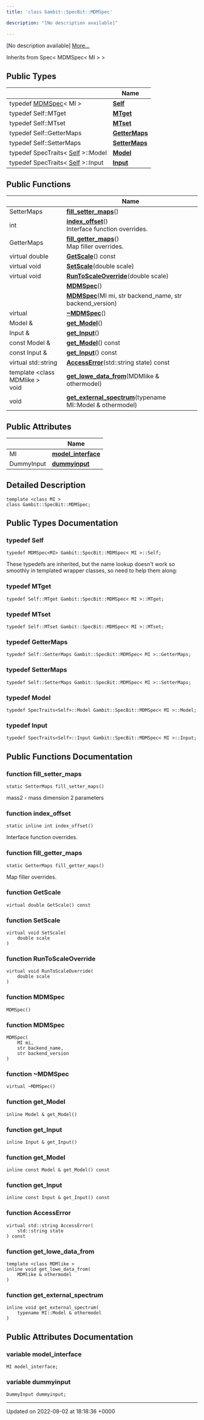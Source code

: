 ```yaml
---
title: 'class Gambit::SpecBit::MDMSpec'

description: "[No description available]"

---
```









[No description available] [More...](#detailed-description)

Inherits from Spec< MDMSpec< MI > >

## Public Types

|                | Name           |
| -------------- | -------------- |
| typedef [MDMSpec](/documentation/code/main/classes/classgambit_1_1specbit_1_1mdmspec/)< MI > | **[Self](/documentation/code/main/classes/classgambit_1_1specbit_1_1mdmspec/#typedef-self)**  |
| typedef Self::MTget | **[MTget](/documentation/code/main/classes/classgambit_1_1specbit_1_1mdmspec/#typedef-mtget)**  |
| typedef Self::MTset | **[MTset](/documentation/code/main/classes/classgambit_1_1specbit_1_1mdmspec/#typedef-mtset)**  |
| typedef Self::GetterMaps | **[GetterMaps](/documentation/code/main/classes/classgambit_1_1specbit_1_1mdmspec/#typedef-gettermaps)**  |
| typedef Self::SetterMaps | **[SetterMaps](/documentation/code/main/classes/classgambit_1_1specbit_1_1mdmspec/#typedef-settermaps)**  |
| typedef SpecTraits< [Self](/documentation/code/main/classes/classgambit_1_1specbit_1_1mdmspec/#typedef-self) >::Model | **[Model](/documentation/code/main/classes/classgambit_1_1specbit_1_1mdmspec/#typedef-model)**  |
| typedef SpecTraits< [Self](/documentation/code/main/classes/classgambit_1_1specbit_1_1mdmspec/#typedef-self) >::Input | **[Input](/documentation/code/main/classes/classgambit_1_1specbit_1_1mdmspec/#typedef-input)**  |

## Public Functions

|                | Name           |
| -------------- | -------------- |
| SetterMaps | **[fill_setter_maps](/documentation/code/main/classes/classgambit_1_1specbit_1_1mdmspec/#function-fill-setter-maps)**() |
| int | **[index_offset](/documentation/code/main/classes/classgambit_1_1specbit_1_1mdmspec/#function-index-offset)**()<br>Interface function overrides.  |
| GetterMaps | **[fill_getter_maps](/documentation/code/main/classes/classgambit_1_1specbit_1_1mdmspec/#function-fill-getter-maps)**()<br>Map filler overrides.  |
| virtual double | **[GetScale](/documentation/code/main/classes/classgambit_1_1specbit_1_1mdmspec/#function-getscale)**() const |
| virtual void | **[SetScale](/documentation/code/main/classes/classgambit_1_1specbit_1_1mdmspec/#function-setscale)**(double scale) |
| virtual void | **[RunToScaleOverride](/documentation/code/main/classes/classgambit_1_1specbit_1_1mdmspec/#function-runtoscaleoverride)**(double scale) |
| | **[MDMSpec](/documentation/code/main/classes/classgambit_1_1specbit_1_1mdmspec/#function-mdmspec)**() |
| | **[MDMSpec](/documentation/code/main/classes/classgambit_1_1specbit_1_1mdmspec/#function-mdmspec)**(MI mi, str backend_name, str backend_version) |
| virtual | **[~MDMSpec](/documentation/code/main/classes/classgambit_1_1specbit_1_1mdmspec/#function-~mdmspec)**() |
| Model & | **[get_Model](/documentation/code/main/classes/classgambit_1_1specbit_1_1mdmspec/#function-get-model)**() |
| Input & | **[get_Input](/documentation/code/main/classes/classgambit_1_1specbit_1_1mdmspec/#function-get-input)**() |
| const Model & | **[get_Model](/documentation/code/main/classes/classgambit_1_1specbit_1_1mdmspec/#function-get-model)**() const |
| const Input & | **[get_Input](/documentation/code/main/classes/classgambit_1_1specbit_1_1mdmspec/#function-get-input)**() const |
| virtual std::string | **[AccessError](/documentation/code/main/classes/classgambit_1_1specbit_1_1mdmspec/#function-accesserror)**(std::string state) const |
| template <class MDMlike \> <br>void | **[get_lowe_data_from](/documentation/code/main/classes/classgambit_1_1specbit_1_1mdmspec/#function-get-lowe-data-from)**(MDMlike & othermodel) |
| void | **[get_external_spectrum](/documentation/code/main/classes/classgambit_1_1specbit_1_1mdmspec/#function-get-external-spectrum)**(typename MI::Model & othermodel) |

## Public Attributes

|                | Name           |
| -------------- | -------------- |
| MI | **[model_interface](/documentation/code/main/classes/classgambit_1_1specbit_1_1mdmspec/#variable-model-interface)**  |
| DummyInput | **[dummyinput](/documentation/code/main/classes/classgambit_1_1specbit_1_1mdmspec/#variable-dummyinput)**  |

## Detailed Description

```
template <class MI >
class Gambit::SpecBit::MDMSpec;
```

## Public Types Documentation

### typedef Self

```
typedef MDMSpec<MI> Gambit::SpecBit::MDMSpec< MI >::Self;
```


These typedefs are inherited, but the name lookup doesn't work so smoothly in templated wrapper classes, so need to help them along: 


### typedef MTget

```
typedef Self::MTget Gambit::SpecBit::MDMSpec< MI >::MTget;
```


### typedef MTset

```
typedef Self::MTset Gambit::SpecBit::MDMSpec< MI >::MTset;
```


### typedef GetterMaps

```
typedef Self::GetterMaps Gambit::SpecBit::MDMSpec< MI >::GetterMaps;
```


### typedef SetterMaps

```
typedef Self::SetterMaps Gambit::SpecBit::MDMSpec< MI >::SetterMaps;
```


### typedef Model

```
typedef SpecTraits<Self>::Model Gambit::SpecBit::MDMSpec< MI >::Model;
```


### typedef Input

```
typedef SpecTraits<Self>::Input Gambit::SpecBit::MDMSpec< MI >::Input;
```


## Public Functions Documentation

### function fill_setter_maps

```
static SetterMaps fill_setter_maps()
```


mass2 - mass dimension 2 parameters


### function index_offset

```
static inline int index_offset()
```

Interface function overrides. 

### function fill_getter_maps

```
static GetterMaps fill_getter_maps()
```

Map filler overrides. 

### function GetScale

```
virtual double GetScale() const
```


### function SetScale

```
virtual void SetScale(
    double scale
)
```


### function RunToScaleOverride

```
virtual void RunToScaleOverride(
    double scale
)
```


### function MDMSpec

```
MDMSpec()
```


### function MDMSpec

```
MDMSpec(
    MI mi,
    str backend_name,
    str backend_version
)
```


### function ~MDMSpec

```
virtual ~MDMSpec()
```


### function get_Model

```
inline Model & get_Model()
```


### function get_Input

```
inline Input & get_Input()
```


### function get_Model

```
inline const Model & get_Model() const
```


### function get_Input

```
inline const Input & get_Input() const
```


### function AccessError

```
virtual std::string AccessError(
    std::string state
) const
```


### function get_lowe_data_from

```
template <class MDMlike >
inline void get_lowe_data_from(
    MDMlike & othermodel
)
```


### function get_external_spectrum

```
inline void get_external_spectrum(
    typename MI::Model & othermodel
)
```


## Public Attributes Documentation

### variable model_interface

```
MI model_interface;
```


### variable dummyinput

```
DummyInput dummyinput;
```


-------------------------------

Updated on 2022-08-02 at 18:18:36 +0000